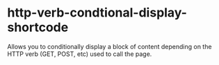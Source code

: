 # http-verb-condtional-display-shortcode
Allows you to conditionally display a block of content depending on the HTTP verb (GET, POST, etc) used to call the page.
